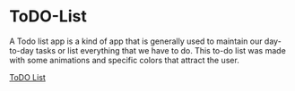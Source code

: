 # ToDO-List
A Todo list app is a kind of app that is generally used to maintain our day-to-day tasks or list everything that we have to do. This to-do list was made with some animations and specific colors that attract the user.

[ToDO List](https://shreyanshnanda.github.io/ToDO-List/)
